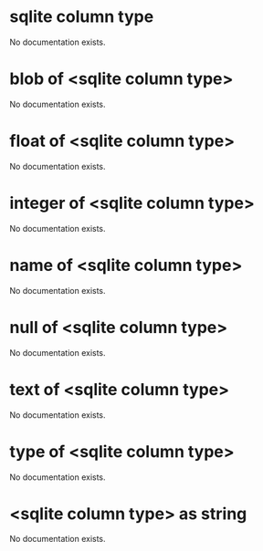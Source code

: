# sqlite column type

No documentation exists.

# blob of &lt;sqlite column type&gt;

No documentation exists.

# float of &lt;sqlite column type&gt;

No documentation exists.

# integer of &lt;sqlite column type&gt;

No documentation exists.

# name of &lt;sqlite column type&gt;

No documentation exists.

# null of &lt;sqlite column type&gt;

No documentation exists.

# text of &lt;sqlite column type&gt;

No documentation exists.

# type of &lt;sqlite column type&gt;

No documentation exists.

# &lt;sqlite column type&gt; as string

No documentation exists.
